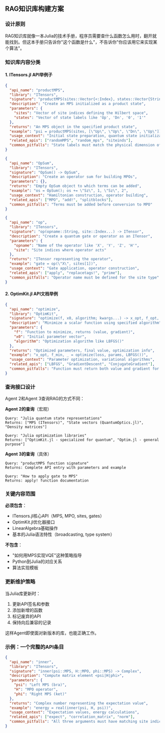 ## RAG知识库构建方案

### 设计原则

RAG知识库就像一本Julia的技术手册，程序员需要查什么函数怎么用时，翻开就能找到。但这本手册只告诉你"这个函数是什么"，不告诉你"你应该用它来实现某个算法"。

### 知识库内容分类

#### 1. ITensors.jl API举例子

```json
{
  "api_name": "productMPS",
  "library": "ITensors",
  "signature": "productMPS(sites::Vector{<:Index}, states::Vector{String}) -> MPS",
  "description": "Create an MPS initialized as a product state",
  "parameters": {
    "sites": "Vector of site indices defining the Hilbert space",
    "states": "Vector of state labels like 'Up', 'Dn', '0', '1'"
  },
  "returns": "An MPS object in the specified product state",
  "example": "psi = productMPS(sites, [\"Up\", \"Up\", \"Dn\", \"Up\"])",
  "usage_context": "Initial state preparation, quantum state initialization",
  "related_apis": ["randomMPS", "random_mps", "siteinds"],
  "common_pitfalls": "State labels must match the physical dimension of sites"
}
```


```json
{
  "api_name": "OpSum",
  "library": "ITensors",
  "signature": "OpSum() -> OpSum",
  "description": "Create an operator sum for building MPOs",
  "parameters": {},
  "returns": "Empty OpSum object to which terms can be added",
  "example": "os = OpSum(); os += \"Sz\", 1, \"Sz\", 2",
  "usage_context": "Hamiltonian construction, operator building",
  "related_apis": ["MPO", "add!", "splitblocks"],
  "common_pitfalls": "Terms must be added before conversion to MPO"
}
```


```json
{
  "api_name": "op",
  "library": "ITensors",
  "signature": "op(opname::String, site::Index...) -> ITensor",
  "description": "Create a quantum gate or operator as an ITensor",
  "parameters": {
    "opname": "Name of the operator like 'X', 'Y', 'Z', 'H'",
    "site": "Site indices where operator acts"
  },
  "returns": "ITensor representing the operator",
  "example": "gate = op(\"X\", sites[1])",
  "usage_context": "Gate application, operator construction",
  "related_apis": ["apply", "replacetags!", "prime"],
  "common_pitfalls": "Operator name must be defined for the site type"
}
```

#### 2. OptimKit.jl API文档举例

```json
{
  "api_name": "optimize",
  "library": "OptimKit",
  "signature": "optimize(f, x0, algorithm; kwargs...) -> x_opt, f_opt, info",
  "description": "Minimize a scalar function using specified algorithm",
  "parameters": {
    "f": "Function to minimize, returns (value, gradient)",
    "x0": "Initial parameter vector",
    "algorithm": "Optimization algorithm like LBFGS()"
  },
  "returns": "Optimized parameters, final value, optimization info",
  "example": "x_opt, f_min, _ = optimize(loss, params, LBFGS())",
  "usage_context": "Parameter optimization, variational algorithms",
  "related_apis": ["LBFGS", "GradientDescent", "ConjugateGradient"],
  "common_pitfalls": "Function must return both value and gradient for gradient-based methods"
}
```

### 查询接口设计

Agent 2和Agent 3查询RAG的方式不同：

**Agent 2的查询**（宏观）
```
Query: "Julia quantum state representations"
Returns: ["MPS (ITensors)", "State vectors (QuantumOptics.jl)", "Density matrices"]

Query: "Julia optimization libraries"
Returns: ["OptimKit.jl - specialized for quantum", "Optim.jl - general purpose"]
```

**Agent 3的查询**（具体）
```
Query: "productMPS function signature"
Returns: Complete API entry with parameters and example

Query: "How to apply gate to MPS"
Returns: apply! function documentation
```

### 关键内容范围

**必须包含**：
- ITensors.jl核心API（MPS, MPO, sites, gates）
- OptimKit.jl优化器接口
- LinearAlgebra基础操作
- 基本的Julia语法特性（broadcasting, type system）

**不包含**：
- "如何用MPS实现VQE"这种策略指导
- Python到Julia的对应关系
- 算法实现模板

### 更新维护策略

当Julia库更新时：
1. 更新API签名和参数
2. 添加新增的函数
3. 标记废弃的API
4. 保持向后兼容的记录

这样Agent即使面对新版本的库，也能正确工作。

### 示例：一个完整的API条目

```json
{
  "api_name": "inner",
  "library": "ITensors",
  "signature": "inner(psi::MPS, H::MPO, phi::MPS) -> Complex",
  "description": "Compute matrix element <psi|H|phi>",
  "parameters": {
    "psi": "Left MPS (bra)",
    "H": "MPO operator", 
    "phi": "Right MPS (ket)"
  },
  "returns": "Complex number representing the expectation value",
  "example": "energy = real(inner(psi, H, psi))",
  "usage_context": "Expectation values, energy calculations",
  "related_apis": ["expect", "correlation_matrix", "norm"],
  "common_pitfalls": "All three arguments must have matching site indices"
}
```
